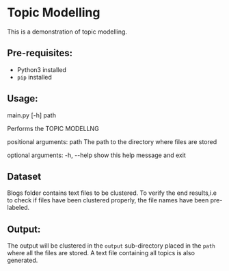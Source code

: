# Topic Modelling
This is a demonstration of topic modelling.

## Pre-requisites:
- Python3 installed
- `pip` installed

## Usage:
main.py [-h] path

Performs the TOPIC MODELLNG

positional arguments:
  path        The path to the directory where files are stored

optional arguments:
  -h, --help  show this help message and exit
## Dataset
Blogs folder contains text files to be clustered. To verify the end results,i.e to check if files have been clustered properly, the file names have been pre-labeled.

## Output:
The output will be clustered in the `output` sub-directory placed in the `path` where all the files are stored.
A text file containing all topics is also generated.
